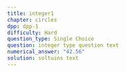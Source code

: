 ```yaml
---
title: integer1
chapter: circles
dpp: dpp-1
difficulty: Hard
question_type: Single Choice
question: integer type question text
numerical_answer: "42.56"
solution: soltuins text
---
```

